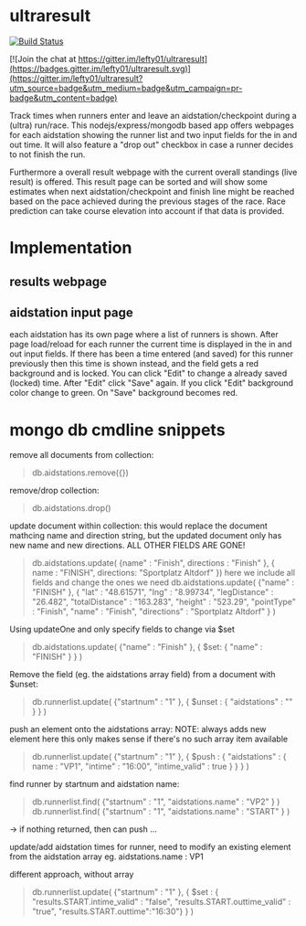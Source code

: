 # ultraresult

[![Build Status](https://travis-ci.org/lefty01/ultraresult.svg?branch=leaderboard)](https://travis-ci.org/lefty01/ultraresult)

[![Join the chat at https://gitter.im/lefty01/ultraresult](https://badges.gitter.im/lefty01/ultraresult.svg)](https://gitter.im/lefty01/ultraresult?utm_source=badge&utm_medium=badge&utm_campaign=pr-badge&utm_content=badge)


Track times when runners enter and leave an aidstation/checkpoint during a (ultra) run/race.
This nodejs/express/mongodb based app offers webpages for each aidstation showing the runner list and two input fields for the in and out time.
It will also feature a "drop out" checkbox in case a runner decides to not finish the run.

Furthermore a overall result webpage with the current overall standings (live result) is offered.
This result page can be sorted and will show some estimates when next aidstation/checkpoint and finish line might be reached based on the
pace achieved during the previous stages of the race.
Race prediction can take course elevation into account if that data is provided.



# Implementation
## results webpage

## aidstation input page
each aidstation has its own page where a list of runners is shown.
After page load/reload for each runner the current time is displayed in the in and out input fields.
If there has been a time entered (and saved) for this runner previously then this time is shown instead, and the field gets a red background and is locked.
You can click "Edit" to change a already saved (locked) time. After "Edit" click "Save" again. If you click "Edit" background color change to green. On "Save" background becomes red.




# mongo db cmdline snippets

remove all documents from collection:
> db.aidstations.remove({})

remove/drop collection:
> db.aidstations.drop()

update document within collection:
this would replace the document mathcing name and direction string, but the updated document only has new name and new directions. ALL OTHER FIELDS ARE GONE!
> db.aidstations.update( {name" : "Finish", directions : "Finish" }, { name : "FINISH", directions: "Sportplatz Altdorf" })
here we include all fields and change the ones we need
> db.aidstations.update( {"name" : "FINISH" }, { "lat" : "48.61571", "lng" : "8.99734", "legDistance" : "26.482", "totalDistance" : "163.283", "height" : "523.29", "pointType" : "Finish", "name" : "Finish", "directions" : "Sportplatz Altdorf" } )

Using updateOne and only specify fields to change via $set
> db.aidstations.update( {"name" : "Finish" }, { $set: { "name" : "FINISH" } } )


Remove the field (eg. the aidstations array field)  from a document with $unset:
> db.runnerlist.update( {"startnum" : "1" }, { $unset : { "aidstations" : "" } }  )

push an element onto the aidstations array: NOTE: always adds new element
here this only makes sense if there's no such array item available 
> db.runnerlist.update( {"startnum" : "1" }, { $push : { "aidstations" : { name : "VP1", "intime" : "16:00", "intime_valid" : true } } } )


find runner by startnum and aidstation name:
> db.runnerlist.find( {"startnum" : "1", "aidstations.name" : "VP2" }  )
> db.runnerlist.find( {"startnum" : "1", "aidstations.name" : "START" }  )

-> if nothing returned, then can push ...

update/add aidstation times for runner, need to modify an existing element from the aidstation array
eg. aidstations.name : VP1



different approach, without array 
> db.runnerlist.update( {"startnum" : "1" }, { $set : { "results.START.intime_valid" : "false", "results.START.outtime_valid" : "true", "results.START.outtime":"16:30"} } )

